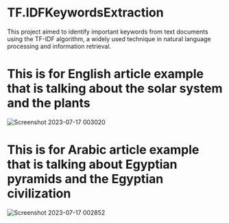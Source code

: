 # TF.IDFKeywordsExtraction
This project aimed to identify important keywords from text documents using the TF-IDF algorithm, a widely used technique in natural language processing and information retrieval.

# This is for English article example that is talking about the solar system and the plants 
![Screenshot 2023-07-17 003020](https://github.com/HagarSameh/TF.IDFKeywordsExtraction/assets/71992147/6482f491-914e-450b-80e7-d5981ebaa5b2)


# This is for Arabic article example that is talking about Egyptian pyramids and the Egyptian civilization

![Screenshot 2023-07-17 002852](https://github.com/HagarSameh/TF.IDFKeywordsExtraction/assets/71992147/9f05dc37-2b3f-4d88-a624-8b0d0bb324fa)

